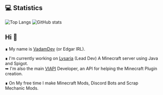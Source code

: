 ## 💻 Statistics

![Top Langs](https://github-readme-stats.vercel.app/api/top-langs/?username=VadamDev&layout=compact&theme=tokyonight)
![GitHub stats](https://github-readme-stats.vercel.app/api?username=VadamDev&theme=tokyonight)

## Hi 👋
∎ My name is [VadamDev](https://vadamdev.net) (or Edgar IRL).

∎ I'm currently working on [Lysaria](https://lysaria.fr) (Lead Dev) A Minecraft server using Java and Spigot. <br>
➥ I'm also the main [VIAPI](https://github.com/VadamDev/VIAPI) Developer, an API for helping the Minecraft Plugin creation.
  
∎ On My free time I make Minecraft Mods, Discord Bots and Scrap Mechanic Mods.
